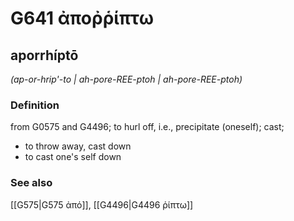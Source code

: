 # G641 ἀποῤῥίπτω

## aporrhíptō

_(ap-or-hrip'-to | ah-pore-REE-ptoh | ah-pore-REE-ptoh)_

### Definition

from G0575 and G4496; to hurl off, i.e., precipitate (oneself); cast; 

- to throw away, cast down
- to cast one's self down

### See also

[[G575|G575 ἀπό]], [[G4496|G4496 ῥίπτω]]
